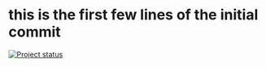 # this is the first few lines of the initial commit


[![Project status](https://github.com/farhansabbir/ostad_devops/actions/workflows/cathello.yml/badge.svg)](https://github.com/farhansabbir/ostad_devops/actions/workflows/cathello.yml)
